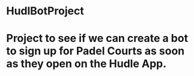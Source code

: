 # HudlBotProject

# Project to see if we can create a bot to sign up for Padel Courts as soon as they open on the Hudle App.
